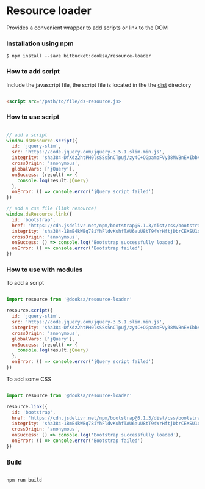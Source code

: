 
# Resource loader

Provides a convenient wrapper to add scripts or link to the DOM

### Installation using npm

```
$ npm install --save bitbucket:dooksa/resource-loader
```

### How to add script

Include the javascript file, the script file is located in the the [dist](https://bitbucket.org/dooksa/resource-loader/src/master/dist/) directory

```html

<script src="/path/to/file/ds-resource.js>

```

### How to use script

```js

// add a script
window.dsResource.script({
  id: 'jquery-slim',
  src: 'https://code.jquery.com/jquery-3.5.1.slim.min.js',
  integrity: 'sha384-DfXdz2htPH0lsSSs5nCTpuj/zy4C+OGpamoFVy38MVBnE+IbbVYUew+OrCXaRkfj',
  crossOrigin: 'anonymous',
  globalVars: ['jQuery'],
  onSuccess: (result) => {
    console.log(result.jQuery)
  },
  onError: () => console.error('jQuery script failed')
})

// add a css file (link resource)
window.dsResource.link({
  id: 'bootstrap',
  href: 'https://cdn.jsdelivr.net/npm/bootstrap@5.1.3/dist/css/bootstrap.min.css',
  integrity: 'sha384-1BmE4kWBq78iYhFldvKuhfTAU6auU8tT94WrHftjDbrCEXSU1oBoqyl2QvZ6jIW3',
  crossOrigin: 'anonymous',
  onSuccess: () => console.log('Bootstrap successfully loaded'),
  onError: () => console.error('Bootstrap failed')
})


```

### How to use with modules

To add a script

```js

import resource from '@dooksa/resource-loader'

resource.script({
  id: 'jquery-slim',
  src: 'https://code.jquery.com/jquery-3.5.1.slim.min.js',
  integrity: 'sha384-DfXdz2htPH0lsSSs5nCTpuj/zy4C+OGpamoFVy38MVBnE+IbbVYUew+OrCXaRkfj',
  crossOrigin: 'anonymous',
  globalVars: ['jQuery'],
  onSuccess: (result) => {
    console.log(result.jQuery)
  },
  onError: () => console.error('jQuery script failed')
})

```

To add some CSS

```js

import resource from '@dooksa/resource-loader'

resource.link({
  id: 'bootstrap',
  href: 'https://cdn.jsdelivr.net/npm/bootstrap@5.1.3/dist/css/bootstrap.min.css',
  integrity: 'sha384-1BmE4kWBq78iYhFldvKuhfTAU6auU8tT94WrHftjDbrCEXSU1oBoqyl2QvZ6jIW3',
  crossOrigin: 'anonymous',
  onSuccess: () => console.log('Bootstrap successfully loaded'),
  onError: () => console.error('Bootstrap failed')
})


```

### Build

```js

npm run build

```
